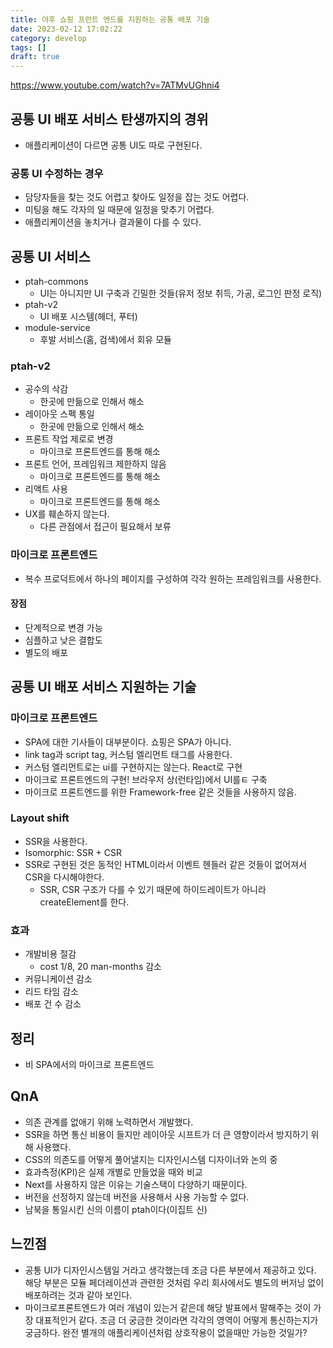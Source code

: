 ```yaml
---
title: 야후 쇼핑 프런트 엔드를 지원하는 공통 배포 기술
date: 2023-02-12 17:02:22
category: develop
tags: []
draft: true
---
```


https://www.youtube.com/watch?v=7ATMvUGhni4

## 공통 UI 배포 서비스 탄생까지의 경위

- 애플리케이션이 다르면 공통 UI도 따로 구현된다.

### 공통 UI 수정하는 경우

- 담당자들을 찾는 것도 어렵고 찾아도 일정을 잡는 것도 어렵다.
- 미팅을 해도 각자의 일 때문에 일정을 맞추기 어렵다.
- 애플리케이션을 놓치거나 결과물이 다를 수 있다.

## 공통 UI 서비스

- ptah-commons
  - UI는 아니지만 UI 구축과 긴밀한 것들(유저 정보 취득, 가공, 로그인 판정 로직)
- ptah-v2
  - UI 배포 시스템(헤더, 푸터)
- module-service
  - 후발 서비스(홈, 검색)에서 회유 모듈

### ptah-v2

- 공수의 삭감
  - 한곳에 만듦으로 인해서 해소
- 레이아웃 스펙 통일
  - 한곳에 만듦으로 인해서 해소
- 프론트 작업 제로로 변경
  - 마이크로 프론트엔드를 통해 해소
- 프론트 언어, 프레임워크 제한하지 않음
  - 마이크로 프론트엔드를 통해 해소
- 리액트 사용
  - 마이크로 프론트엔드를 통해 해소
- UX를 훼손하지 않는다.
  - 다른 관점에서 접근이 필요해서 보류

### 마이크로 프론트엔드

- 복수 프로덕트에서 하나의 페이지를 구성하여 각각 원하는 프레임워크를 사용한다.

#### 장점

- 단계적으로 변경 가능
- 심플하고 낮은 결합도
- 별도의 배포

## 공통 UI 배포 서비스 지원하는 기술

### 마이크로 프론트엔드

- SPA에 대한 기사들이 대부분이다. 쇼핑은 SPA가 아니다.
- link tag과 script tag, 커스텀 엘리먼트 태그를 사용한다.
- 커스텀 엘리먼트로는 ui를 구현하지는 않는다. React로 구현
- 마이크로 프론트엔드의 구현! 브라우저 상(런타임)에서 UI를ㅌ 구축
- 마이크로 프론트엔드를 위한 Framework-free 같은 것들을 사용하지 않음.

### Layout shift

- SSR을 사용한다.
- Isomorphic: SSR + CSR
- SSR로 구현된 것은 동적인 HTML이라서 이벤트 헨들러 같은 것들이 없어져서 CSR을 다시해야한다.
  - SSR, CSR 구조가 다를 수 있기 때문에 하이드레이트가 아니라 createElement를 한다.

### 효과

- 개발비용 절감
  - cost 1/8, 20 man-months 감소
- 커뮤니케이션 감소
- 리드 타임 감소
- 배포 건 수 감소

## 정리

- 비 SPA에서의 마이크로 프론트엔드

## QnA

- 의존 관계를 없애기 위해 노력하면서 개발했다.
- SSR을 하면 통신 비용이 들지만 레이아웃 시프트가 더 큰 영향이라서 방지하기 위해 사용했다.
- CSS의 의존도를 어떻게 풀어낼지는 디자인시스템 디자이너와 논의 중
- 효과측정(KPI)은 실제 개별로 만들었을 때와 비교
- Next를 사용하지 않은 이유는 기술스택이 다양하기 때문이다.
- 버전을 선정하지 않는데 버전을 사용해서 사용 가능할 수 없다.
- 남북을 통일시킨 신의 이름이 ptah이다(이집트 신)

## 느낀점

- 공통 UI가 디자인시스템일 거라고 생각했는데 조금 다른 부분에서 제공하고 있다. 해당 부분은 모듈 페더레이션과 관련한 것처럼 우리 회사에서도 별도의 버저닝 없이 배포하려는 것과 같아 보인다.
- 마이크로프론트엔드가 여러 개념이 있는거 같은데 해당 발표에서 말해주는 것이 가장 대표적인거 같다. 조금 더 궁금한 것이라면 각각의 영역이 어떻게 통신하는지가 궁금하다. 완전 별개의 애플리케이션처럼 상호작용이 없을때만 가능한 것일가?
